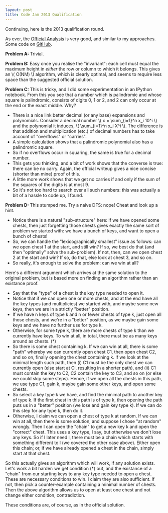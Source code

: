 ```yaml
---
layout: post
title: Code Jam 2013 Qualification
---
```


Continuing, here is the 2013 qualification round.

As ever, the [Official Analysis](https://code.google.com/codejam/contest/2270488/dashboard#s=a) is very good, and similar to my approaches.  Some code on [GitHub](https://github.com/MatthewDaws/CodeJam/tree/master/2013_qual).

<!--more-->

**Problem A:** Trivial.

**Problem B:** Easy once you realise the "invariant": each cell must equal the maximum height in _either_ the row or column to which it belongs.  This gives an \\( O(NM) \\) algorithm, which is clearly optimal, and seems to require less space than the suggested official solution.

**Problem C:** This is tricky, and I did some experimentation in an IPython notebook.  From this you see that a number which is palindromic and whose square is palindromic, consists of digits 0, 1 or 2, and 2 can only occur at the end or the exact middle.  Why?

   - There is a nice link better decimal (or any base) expansions and polynomials.  Consider a decimal number \\( x = \sum_{i=1}^n x_i 10^i \\) and the polynomial it induces, \\( \sum\_{i=1}^n x_i X^i \\).  The difference is that addition and multiplication (etc.) of decimal numbers has to take account of "overflows" or "carries".
   - A simple calculation shows that a palindromic polynomial also has a palindromic square.
   - So if no overflows occur in squaring, the same is true for a decimal number.
   - This gets you thinking, and a bit of work shows that the converse is true: there can be no carry.  Again, the official writeup gives a nice concise (shorter than mine) proof of this.
   - A little more work shows that we get no carries if and only if the sum of the squares of the digits is at most 9.
   - So it's not too hard to search over all such numbers: this was actually a bit of a hassle to code up, I found.

**Problem D:** This stumped me.  Try a naive DFS: nope!  Cheat and look up a hint.

   - Notice there is a natural "sub-structure" here: if we have opened some chests, then just forgetting those chests gives exactly the same sort of problem we started with: we have a bunch of keys, and want to open a bunch of chests!
   - So, we can handle the "lexicographically smallest" issue as follows: can we open chest 1 at the start, and still win?  If so, we best do that (and then "optimally" solve the sub-problem).  If not, then, can we open chest 2 at the start and win?  If so, do that, else look at chest 3, and so on.
   - So really, it's enough to solve the problem: can we win at all?

Here's a different argument which arrives at the same solution to the original problem, but is based more on finding an algorithm rather than an existance proof.

   - Say that the "type" of a chest is the key type needed to open it.
   - Notice that if we can open one or more chests, and at the end have all the key types (and multiplicies) we started with, and maybe some new keys, then we are in a strictly "better" position.
   - If we have n keys of type k and n or fewer chests of type k, just open all those chests, and we're in a "better" position, as we maybe gain some keys and we have no further use for type k.
   - Otherwise, for some type k, there are more chests of type k than we currently have keys.  To win at all, in total, there must be as many keys around as chests.  (*)
   - So there is some chest containing k.  If we can win at all, there is some "path" whereby we can currently open chest C1, then open chest C2, and so on, finally opening the chest containing k.  If we look at the minimal length such path, then (i) C1 must be the only chest we can currently open (else start at Ci, resulting in a shorter path), and (ii) C1 must contain the key to C2, C2 contain the key to C3, and so on (or else we could skip some steps).  Hence, if we open all the chests in this path, we use type C1, gain k, maybe gain some other keys, and open some chests.
   - So select a key type k we have, and find the minimal path to another key of type k.  If the first chest in this path is of type k, then opening the path puts us in a "better" position (we lose and gain key type k).  If we can do this step for any type k, then do it.
   - Otherwise, I claim we can open a chest of type k at random.  If we can win at all, then there is some solution, and suppose I chose "at random" wrongly.  Then I can open the "chain" to get a new key k and open the "correct" chest.  This uses a key type, l say, but otherwise we don't lose any keys.  So if I later need l, there must be a chain which starts with something different to l (we covered the other case above).  Either open this chain; or, if we have already opened a chest in the chain, simply start at that chest.

So this actually gives an algorithm which will work, if any solution exists.  Let's work a bit harder: we get condition (*) out, and the existance of a "chain" from our starting keys to any key type needed to open a chest.  These are necessary conditions to win.  I claim they are also sufficient.  If not, then pick a counter-example containing a minimal number of chests.  Then the above algorithm allows us to open at least one chest and not change either condition, contradiction.

These conditions are, of course, as in the official solution.